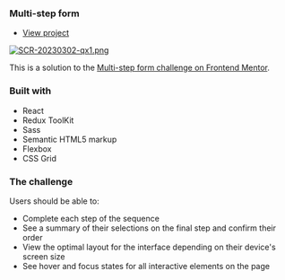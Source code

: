 ### Multi-step form

- [View project](https://noi5enu1sanc3.github.io/multi-step-form-react/)

[![SCR-20230302-qx1.png](https://i.postimg.cc/RhcHwGVC/SCR-20230302-qx1.png)](https://postimg.cc/Lg85pt1G)

This is a solution to the [Multi-step form challenge on Frontend Mentor](https://www.frontendmentor.io/challenges/multistep-form-YVAnSdqQBJ).

### Built with

- React
- Redux ToolKit
- Sass
- Semantic HTML5 markup
- Flexbox
- CSS Grid

### The challenge

Users should be able to:

- Complete each step of the sequence
- See a summary of their selections on the final step and confirm their order
- View the optimal layout for the interface depending on their device's screen size
- See hover and focus states for all interactive elements on the page
